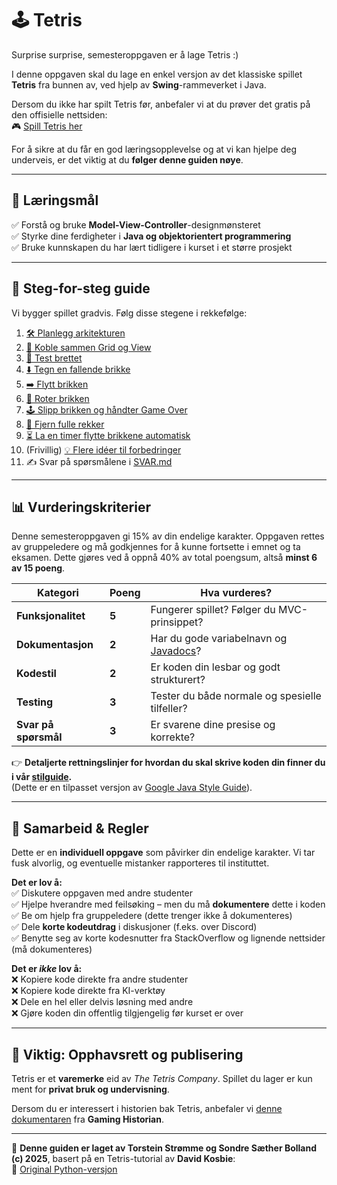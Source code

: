
# **🕹️ Tetris**
Surprise surprise, semesteroppgaven er å lage Tetris :)

I denne oppgaven skal du lage en enkel versjon av det klassiske spillet **Tetris** fra bunnen av, ved hjelp av **Swing**-rammeverket i Java.  

Dersom du ikke har spilt Tetris før, anbefaler vi at du prøver det gratis på den offisielle nettsiden:  
🎮 [Spill Tetris her](https://tetris.com/play-tetris)  

For å sikre at du får en god læringsopplevelse og at vi kan hjelpe deg underveis, er det viktig at du **følger denne guiden nøye**.  

---

## **🎯 Læringsmål**  
✅ Forstå og bruke **Model-View-Controller**-designmønsteret  
✅ Styrke dine ferdigheter i **Java og objektorientert programmering**  
✅ Bruke kunnskapen du har lært tidligere i kurset i et større prosjekt  

---

## **📌 Steg-for-steg guide**  

Vi bygger spillet gradvis. Følg disse stegene i rekkefølge:  

1. [🛠️ Planlegg arkitekturen](./guide/00-arkitektur.md)  
2. [📏 Koble sammen Grid og View](./guide/01-drawTetris.md)  
3. [🧮 Test brettet](./guide/02-testBoard.md)  
4. [⬇️ Tegn en fallende brikke](./guide/03-tegnbrikke.md)  
5. [➡️ Flytt brikken](./guide/04-flyttebrikke.md)  
6. [🔄 Roter brikken](./guide/05-roterebrikke.md)  
7. [🕹️ Slipp brikken og håndter Game Over](./guide/06-droppebrikke.md)  
8. [🚀 Fjern fulle rekker](./guide/07-fjernefullerekker.md)  
9. [⏳ La en timer flytte brikkene automatisk](./guide/08-timer.md)  
10. (Frivillig) [💡 Flere idéer til forbedringer](./guide/09-ideer.md)  
11. ✍️ Svar på spørsmålene i [SVAR.md](./SVAR.md)  

---

## **📊 Vurderingskriterier**  
Denne semesteroppgaven gi 15% av din endelige karakter. Oppgaven rettes av gruppeledere og må godkjennes for å kunne fortsette i emnet og ta eksamen.
Dette gjøres ved å oppnå 40% av total poengsum, altså **minst 6 av 15 poeng**.

| **Kategori**          | **Poeng** | **Hva vurderes?** |
|----------------------|---------|----------------------------------|
| **Funksjonalitet**   | **5**   | Fungerer spillet? Følger du MVC-prinsippet? |
| **Dokumentasjon**    | **2**   | Har du gode variabelnavn og [Javadocs](https://inf101v23.stromme.me/notat/stil/#javadoc)? |
| **Kodestil**         | **2**   | Er koden din lesbar og godt strukturert? |
| **Testing**          | **3**   | Tester du både normale og spesielle tilfeller? |
| **Svar på spørsmål** | **3**   | Er svarene dine presise og korrekte? |

👉 **Detaljerte rettningslinjer for hvordan du skal skrive koden din finner du i vår [stilguide](https://inf101v23.stromme.me/notat/stil/).**  
(Dette er en tilpasset versjon av [Google Java Style Guide](https://google.github.io/styleguide/javaguide.html)).  

---

## **👥 Samarbeid & Regler**  

Dette er en **individuell oppgave** som påvirker din endelige karakter. Vi tar fusk alvorlig, og eventuelle mistanker rapporteres til instituttet.  

**Det er lov å:**  
✅ Diskutere oppgaven med andre studenter  
✅ Hjelpe hverandre med feilsøking – men du må **dokumentere** dette i koden  
✅ Be om hjelp fra gruppeledere (dette trenger ikke å dokumenteres)  
✅ Dele **korte kodeutdrag** i diskusjoner (f.eks. over Discord)  
✅ Benytte seg av korte kodesnutter fra StackOverflow og lignende nettsider (må dokumenteres)


**Det er *ikke* lov å:**  
❌ Kopiere kode direkte fra andre studenter  
❌ Kopiere kode direkte fra KI-verktøy  
❌ Dele en hel eller delvis løsning med andre  
❌ Gjøre koden din offentlig tilgjengelig før kurset er over

---

## **🚨 Viktig: Opphavsrett og publisering**  

Tetris er et **varemerke** eid av *The Tetris Company*. Spillet du lager er kun ment for **privat bruk og undervisning**.  

Dersom du er interessert i historien bak Tetris, anbefaler vi [denne dokumentaren](https://www.youtube.com/watch?v=_fQtxKmgJC8) fra **Gaming Historian**.  

---

📖 **Denne guiden er laget av Torstein Strømme og Sondre Sæther Bolland (c) 2025**, basert på en Tetris-tutorial av **David Kosbie**:  
🔗 [Original Python-versjon](https://www.cs.cmu.edu/~112/notes/notes-tetris/index.html)  
